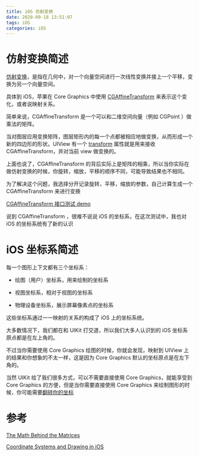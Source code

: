 ```yaml
---
title: iOS 仿射变换
date: 2020-09-18 13:51:07
tags: iOS
categories: iOS
---
```


# 仿射变换简述

[仿射变换](https://zh.wikipedia.org/wiki/%E4%BB%BF%E5%B0%84%E5%8F%98%E6%8D%A2)，是指在几何中，对一个向量空间进行一次线性变换并接上一个平移，变换为另一个向量空间。

具体到 iOS，苹果在 Core Graphics 中使用 [CGAffineTransform](https://developer.apple.com/documentation/coregraphics/cgaffinetransform#declaration) 来表示这个变化，或者说映射关系。

简单来说，CGAffineTransform 是一个可以和二维空间向量（例如 CGPoint ）做乘法的矩阵。

当对图层应用变换矩阵，图层矩形内的每一个点都被相应地做变换，从而形成一个新的四边形的形状。UIView 有一个 [transform](https://developer.apple.com/documentation/uikit/uiview/1622459-transform) 属性就是用来接收 CGAffineTransform，并对当前 view 做变换的。

上面也说了，CGAffineTransform 的背后实际上是矩阵的相乘，所以当你实际在做仿射变换的时候，你旋转，缩放，平移的顺序不同，可能导致结果也不相同。

为了解决这个问题，我选择分开记录旋转，平移，缩放的参数，自己计算生成一个 CGAffineTransform 来进行变换

[CGAffineTransform 接口测试 demo](https://github.com/nijiehaha/AffineTransformTest/blob/master/AffineTransformTestDemo.swift)

说到 CGAffineTransform ，很难不说说 iOS 的坐标系，在这次测试中，我也对 iOS 的坐标系统有了新的认识

# iOS 坐标系简述

每一个图形上下文都有三个坐标系：

+ 绘图（用户）坐标系，用来绘制的坐标系

+ 视图坐标系，相对于视图的坐标系

+ 物理设备坐标系，展示屏幕像素点的坐标系

这些坐标系通过一一映射的关系的构成了 iOS 上的坐标系统。

大多数情况下，我们都在和 UIKit 打交道，所以我们大多人认识到的 iOS 坐标系原点都是在左上角的。

不过当你需要使用 Core Graphics 绘图的时候，你就会发现，映射到 UIView 上的结果和你想象的不太一样，这是因为 Core Graphics 默认的坐标原点是在左下角的。

当然 UIKit 给了我们很多方式，可以不需要直接使用 Core Graphics，就能享受到 Core Graphics 的方便，但是当你需要直接使用 Core Graphics 来绘制图形的时候，你可能需要[翻转你的坐标](https://developer.apple.com/library/archive/documentation/2DDrawing/Conceptual/DrawingPrintingiOS/GraphicsDrawingOverview/GraphicsDrawingOverview.html#//apple_ref/doc/uid/TP40010156-CH14-SW26)

# 参考

[The Math Behind the Matrices](https://developer.apple.com/library/archive/documentation/GraphicsImaging/Conceptual/drawingwithquartz2d/dq_affine/dq_affine.html#//apple_ref/doc/uid/TP30001066-CH204-CJBECIAD)

[Coordinate Systems and Drawing in iOS](https://developer.apple.com/library/archive/documentation/2DDrawing/Conceptual/DrawingPrintingiOS/GraphicsDrawingOverview/GraphicsDrawingOverview.html)





